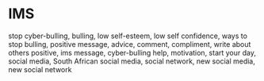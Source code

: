 # IMS
stop cyber-bulling, bulling, low self-esteem, low self confidence, ways to stop bulling, positive message, advice, comment, compliment, write about others positive, ims message, cyber-bulling help, motivation, start your day, social media, South African social media, social network, new social media, new social network
